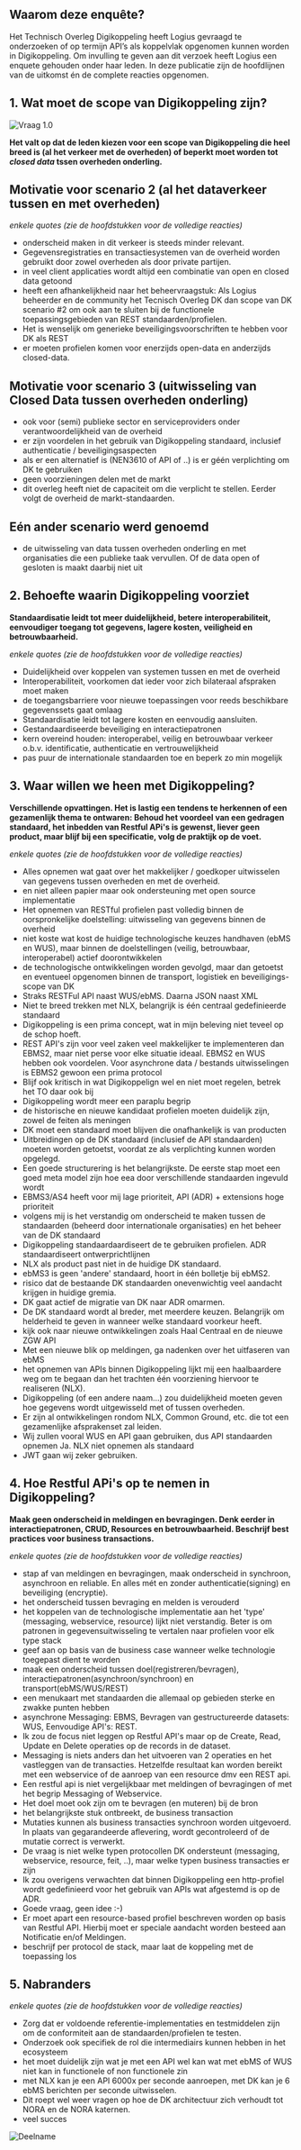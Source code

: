 ## Waarom deze enquête?

Het Technisch Overleg Digikoppeling heeft Logius gevraagd te onderzoeken of op termijn API’s als koppelvlak opgenomen kunnen worden in Digikoppeling. Om invulling te geven aan dit verzoek heeft Logius een enquete gehouden onder haar leden. In deze publicatie zijn de hoofdlijnen van de uitkomst én de complete reacties opgenomen.

## 1. Wat moet de scope van Digikoppeling zijn?

![Vraag 1.0](media/vraag_1_0_chart.png "Opgetelde scores van vraag 1.0")

**Het valt op dat de leden kiezen voor een scope van Digikoppeling die heel breed is (al het verkeer met de overheden)  of beperkt moet worden tot _closed data_ tssen overheden onderling.**

## Motivatie voor scenario 2 (al het dataverkeer tussen en met overheden)

*enkele quotes (zie de hoofdstukken voor de volledige reacties)*

- onderscheid maken in dit verkeer is steeds minder relevant. 
- Gegevensregistraties en transactiesystemen van de overheid worden gebruikt door zowel overheden als door private partijen.
- in veel client applicaties wordt altijd een combinatie van open en closed data getoond
- heeft een afhankelijkheid naar het beheervraagstuk: Als Logius beheerder en de  community het Tecnisch Overleg DK dan scope van DK scenario #2 om ook aan te sluiten bij de functionele toepassingsgebieden van REST standaarden/profielen.
- Het is wenselijk om generieke beveiligingsvoorschriften te hebben voor DK als REST
- er moeten profielen komen voor enerzijds open-data en anderzijds closed-data.

## Motivatie voor scenario 3 (uitwisseling van Closed Data tussen overheden onderling)

- ook voor (semi) publieke sector en serviceproviders onder verantwoordelijkheid van de overheid
- er zijn voordelen in het gebruik van Digikoppeling standaard, inclusief authenticatie / beveiligingsaspecten
- als er een alternatief is (NEN3610 of API of ..) is er géén verplichting om DK te gebruiken
- geen voorzieningen delen met de markt
- dit overleg heeft niet de capaciteit om die verplicht te stellen. Eerder volgt de overheid de markt-standaarden.

## Eén ander scenario werd genoemd

- de uitwisseling van data tussen overheden onderling en met organisaties die een publieke taak vervullen. Of de data open of gesloten is maakt daarbij niet uit

## 2. Behoefte waarin Digikoppeling voorziet

**Standaardisatie leidt tot meer duidelijkheid, betere interoperabiliteit, eenvoudiger toegang tot gegevens, lagere kosten, veiligheid en betrouwbaarheid.**

*enkele quotes (zie de hoofdstukken voor de volledige reacties)*

- Duidelijkheid over koppelen van systemen tussen en met de overheid
- Interoperabiliteit, voorkomen dat ieder voor zich bilateraal afspraken moet maken
- de toegangsbarriere voor nieuwe toepassingen voor reeds beschikbare gegevenssets gaat omlaag
- Standaardisatie leidt tot lagere kosten en eenvoudig aansluiten.
- Gestandaardiseerde beveiliging en interactiepatronen 
- kern overeind houden: interoperabel, veilig en betrouwbaar verkeer o.b.v. identificatie, authenticatie en vertrouwelijkheid
- pas puur de internationale standaarden toe en beperk zo min mogelijk

## 3. Waar willen we heen met Digikoppeling?

**Verschillende opvattingen. Het is lastig een tendens te herkennen of een gezamenlijk thema te ontwaren: Behoud het voordeel van een gedragen standaard, het inbedden van Restful APi's is gewenst, liever geen product, maar blijf bij een specificatie, volg de praktijk op de voet.**

*enkele quotes (zie de hoofdstukken voor de volledige reacties)*

- Alles opnemen wat gaat over het makkelijker / goedkoper uitwisselen van gegevens tussen overheden en met de overheid. 
- en niet alleen papier maar ook ondersteuning met open source implementatie
- Het opnemen van RESTful profielen past volledig binnen de oorspronkelijke doelstelling: uitwisseling van gegevens binnen de overheid
- niet koste wat kost de huidige technologische keuzes handhaven (ebMS en WUS), maar binnen de doelstellingen (veilig, betrouwbaar, interoperabel) actief doorontwikkelen 
- de technologische ontwikkelingen worden gevolgd, maar dan getoetst en eventueel opgenomen  binnen de transport, logistiek en beveiligings-scope van DK
- Straks RESTFul API naast WUS/ebMS. Daarna JSON naast XML
- Niet te breed trekken met NLX,  belangrijk is één centraal gedefinieerde standaard
- Digikoppeling is een prima concept, wat in mijn beleving niet teveel op de schop hoeft.
- REST API's zijn voor veel zaken veel makkelijker te implementeren dan EBMS2, maar niet perse voor elke situatie ideaal. EBMS2 en WUS hebben ook voordelen. Voor asynchrone data / bestands uitwisselingen is EBMS2 gewoon een prima protocol
- Blijf ook kritisch in wat Digikoppelign wel en niet moet regelen, betrek het TO daar ook bij
- Digikoppeling wordt meer een paraplu begrip
- de historische en nieuwe kandidaat profielen moeten duidelijk zijn, zowel de feiten als meningen
- DK moet een standaard moet blijven die onafhankelijk is van producten
- Uitbreidingen op de DK standaard (inclusief de API standaarden) moeten worden getoetst, voordat ze als verplichting kunnen worden opgelegd.
- Een goede structurering is het belangrijkste. De eerste stap moet een goed meta model zijn hoe eea door verschillende standaarden ingevuld wordt 
- EBMS3/AS4 heeft voor mij lage prioriteit, API (ADR) + extensions hoge prioriteit
- volgens mij is het verstandig om onderscheid te maken tussen de standaarden (beheerd door internationale organisaties) en het beheer van de DK standaard
- Digikoppeling standaardaardiseert de te gebruiken profielen. ADR standaardiseert ontwerprichtlijnen
- NLX als product past niet in de huidige DK standaard.
- ebMS3 is geen 'andere' standaard, hoort in één bolletje bij ebMS2.
- risico dat de bestaande DK standaarden onevenwichtig veel aandacht krijgen in huidige gremia. 
- DK gaat actief de migratie van DK naar ADR omarmen.
- De DK standaard wordt al breder, met meerdere keuzen. Belangrijk om helderheid te geven in wanneer welke standaard voorkeur heeft.
- kijk ook naar nieuwe ontwikkelingen zoals Haal Centraal en de nieuwe ZGW API 
- Met een nieuwe blik op meldingen, ga nadenken over het uitfaseren van ebMS
- het opnemen van APIs binnen Digikoppeling lijkt mij een haalbaardere weg om te begaan dan het trachten één voorziening hiervoor te realiseren (NLX).
- Digikoppeling (of een andere naam...) zou duidelijkheid moeten geven hoe gegevens wordt uitgewisseld met of tussen overheden.
- Er zijn al ontwikkelingen rondom NLX, Common Ground, etc. die tot een gezamenlijke afsprakenset zal leiden.
- Wij zullen vooral WUS en API gaan gebruiken, dus API standaarden opnemen Ja. NLX niet opnemen als standaard
- JWT gaan wij zeker gebruiken.

## 4. Hoe Restful APi's op te nemen in Digikoppeling?

**Maak geen onderscheid in meldingen en bevragingen. Denk eerder in interactiepatronen, CRUD, Resources en betrouwbaarheid. Beschrijf best practices voor business transactions.**

*enkele quotes (zie de hoofdstukken voor de volledige reacties)*

- stap af van meldingen en bevragingen, maak onderscheid in synchroon, asynchroon en reliable. En alles mét en zonder authenticatie(signing)  en beveiliging (encryptie).
- het onderscheid tussen bevraging en melden is verouderd
- het koppelen van de technologische implementatie aan het 'type' (messaging, webservice, resource) lijkt niet verstandig. Beter is om patronen in gegevensuitwisseling te vertalen naar profielen voor elk type stack
- geef aan op basis van de business case wanneer welke technologie toegepast dient te worden
- maak een onderscheid tussen doel(registreren/bevragen), interactiepatronen(asynchroon/synchroon) en transport(ebMS/WUS/REST)
- een menukaart met standaarden die allemaal op gebieden sterke en zwakke punten hebben
- asynchrone Messaging: EBMS, Bevragen van gestructureerde datasets: WUS, Eenvoudige API's: REST.
- Ik zou de focus niet leggen op Restful API's maar op de Create, Read, Update en Delete operaties op de records in de dataset.
- Messaging is niets anders dan het uitvoeren van 2 operaties en het vastleggen van de transacties. Hetzelfde resultaat kan worden bereikt met een webservice of de aanroep van een resource dmv een REST api.
- Een restful api is niet vergelijkbaar met meldingen of bevragingen of met het begrip Messaging of Webservice. 
- Het doel moet ook zijn om te bevragen (en muteren) bij de bron
- het belangrijkste stuk ontbreekt, de business transaction
- Mutaties kunnen als business transacties synchroon worden uitgevoerd. In plaats van gegarandeerde aflevering, wordt gecontroleerd of de mutatie correct is verwerkt.
- De vraag is niet welke typen protocollen DK ondersteunt (messaging, webservice, resource, feit, ..), maar welke typen business transacties er zijn
- Ik zou overigens verwachten dat binnen Digikoppeling een http-profiel wordt gedefinieerd voor het gebruik van APIs wat afgestemd is op de ADR.
- Goede vraag, geen idee :-)
- Er moet apart een resource-based profiel beschreven worden op basis van Restful API. Hierbij moet er speciale aandacht worden besteed aan Notificatie en/of Meldingen.
- beschrijf per protocol de stack, maar laat de koppeling met de toepassing los

## 5. Nabranders

*enkele quotes (zie de hoofdstukken voor de volledige reacties)*

- Zorg dat er voldoende referentie-implementaties en testmiddelen zijn om de conformiteit aan de standaarden/profielen te testen.
- Onderzoek ook specifiek de rol die intermediairs kunnen hebben in het ecosysteem
- het moet duidelijk zijn wat je met een API wel kan wat met ebMS of WUS niet kan in functionele of non functionele zin
- met NLX kan je een API 6000x per seconde aanroepen, met DK kan je 6 ebMS berichten per seconde uitwisselen.
- Dit roept wel weer vragen op hoe de DK architectuur zich verhoudt tot NORA en de NORA katernen.
- veel succes

![Deelname](media/aantalreacties.png "Ik doe graag mee on de discussie over API's in Digikoppeling")